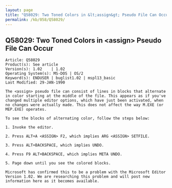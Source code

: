 ```yaml
---
layout: page
title: "Q58029: Two Toned Colors in &lt;assign&gt; Pseudo File Can Occur"
permalink: /kb/058/Q58029/
---
```


## Q58029: Two Toned Colors in &lt;assign&gt; Pseudo File Can Occur

	Article: Q58029
	Product(s): See article
	Version(s): 1.02    | 1.02
	Operating System(s): MS-DOS | OS/2
	Keyword(s): ENDUSER | buglist1.02 | mspl13_basic
	Last Modified: 29-JAN-1990
	
	The <assign> pseudo file can consist of lines in blocks that alternate
	in color starting at the middle of the file. This appears as if you've
	changed multiple editor options, which have just been activated, when
	no changes were actually made. This does not affect the way M.EXE (or
	MEP.EXE) operates.
	
	To see the blocks of alternating color, follow the steps below:
	
	1. Invoke the editor.
	
	2. Press ALT+A <ASSIGN> F2, which implies ARG <ASSIGN> SETFILE.
	
	3. Press ALT+BACKSPACE, which implies UNDO.
	
	4. Press F9 ALT+BACKSPACE, which implies META UNDO.
	
	5. Page down until you see the colored blocks.
	
	Microsoft has confirmed this to be a problem with the Microsoft Editor
	Version 1.02. We are researching this problem and will post new
	information here as it becomes available.
